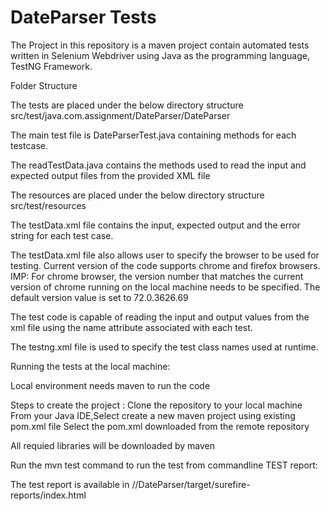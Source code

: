 # DateParser Tests

The Project in this repository is a maven project contain automated tests written in Selenium Webdriver using Java as the programming language, TestNG Framework. 


Folder Structure

The tests are placed under the below directory structure
src/test/java.com.assignment/DateParser/DateParser

The main test file is DateParserTest.java containing methods for each testcase.

The readTestData.java contains the methods used to read the input and expected output files 
from the provided XML file

The resources are placed under the below directory structure
src/test/resources

The testData.xml file contains the input, expected output and the error string for each test case.

The testData.xml file also allows user to specify the browser to be used for testing.
Current version of the code supports chrome and firefox browsers.
IMP: For chrome browser, the version number that matches the current version of chrome running on the local machine needs to be specified.
The default version value is set to 72.0.3626.69



The test code is capable of reading the input and output values from the xml file using the name attribute associated with each test.


The testng.xml file is used to specify the test class names used at runtime.

Running the tests at the local machine:

Local environment needs maven to run the code

Steps to create the project :
Clone the repository to your local machine
From your Java IDE,Select create a new maven project using existing pom.xml file 
Select the pom.xml downloaded from the remote repository


All requied libraries will be downloaded by maven

Run the mvn test command to run the test from commandline
TEST report:

The test report is available in //DateParser/target/surefire-reports/index.html